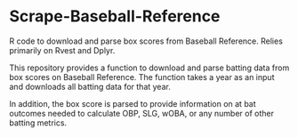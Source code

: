 # Scrape-Baseball-Reference
R code to download and parse box scores from Baseball Reference. Relies primarily on Rvest and Dplyr.

This repository provides a function to download and parse batting data from box scores on Baseball Reference. The function takes a year as an input and downloads all batting data for that year.

In addition, the box score is parsed to provide information on at bat outcomes needed to calculate OBP, SLG, wOBA, or any number of other batting metrics.
